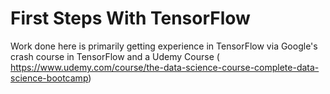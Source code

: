 # First Steps With TensorFlow
 
Work done here is primarily getting experience in TensorFlow via Google's crash course in TensorFlow and 
a Udemy Course ( https://www.udemy.com/course/the-data-science-course-complete-data-science-bootcamp)
